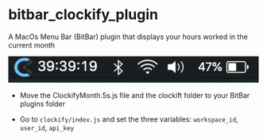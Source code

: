 # bitbar_clockify_plugin
A MacOs Menu Bar (BitBar) plugin that displays your hours worked in the current month

<img src="https://raw.githubusercontent.com/GianDigia/bitbar_clockify_plugin/master/clockify/screen.png">

 - Move the ClockifyMonth.5s.js file and the clockift folder to your BitBar plugins folder

 - Go to `clockify/index.js` and set the three variables:
`workspace_id`, `user_id`, `api_key`
